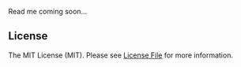 <p align="center">
</p>

Read me coming soon...

## License

The MIT License (MIT). Please see [License File](LICENSE.md) for more information.
